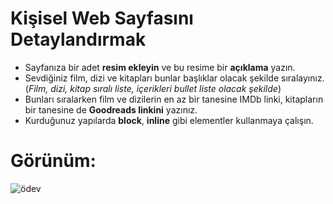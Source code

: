 # Kişisel Web Sayfasını Detaylandırmak

- Sayfanıza bir adet **resim ekleyin** ve bu resime bir **açıklama** yazın.
- Sevdiğiniz film, dizi ve kitapları bunlar başlıklar olacak şekilde sıralayınız. (*Film, dizi, kitap sıralı liste, içerikleri bullet liste olacak şekilde*)
- Bunları sıralarken film ve dizilerin en az bir tanesine IMDb linki, kitapların bir tanesine de **Goodreads linkini** yazınız.
- Kurduğunuz yapılarda **block**, **inline** gibi elementler kullanmaya çalışın.

# Görünüm:

![ödev](https://imgur.com/xxKTLQ6.png)